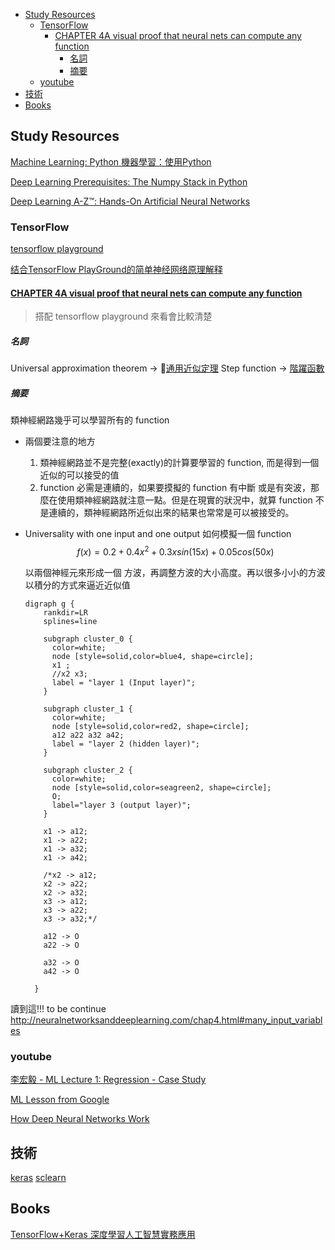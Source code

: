 
<!-- toc orderedList:0 depthFrom:1 depthTo:6 -->

* [Study Resources](#study-resources)
  * [TensorFlow](#tensorflow)
    * [CHAPTER 4A visual proof that neural nets can compute any function](#chapter-4a-visual-proof-that-neural-nets-can-compute-any-functionhttpneuralnetworksanddeeplearningcomchap4html)
      * [名詞](#名詞)
      * [摘要](#摘要)
  * [youtube](#youtube)
* [技術](#技術)
* [Books](#books)

<!-- tocstop -->


## Study Resources
[Machine Learning: Python 機器學習：使­用Pytho­n](https://www.gitbook.com/book/htygithub/machine-learning-python)


[Deep Learning Prerequisites: The Numpy Stack in Python
](https://www.udemy.com/deep-learning-prerequisites-the-numpy-stack-in-python/learn/v4/overview)

[Deep Learning A-Z™: Hands-On Artificial Neural Networks](https://www.udemy.com/deeplearning/learn/v4/overview)

### TensorFlow

[tensorflow playground](
http://playground.tensorflow.org/#activation=tanh&batchSize=10&dataset=circle&regDataset=reg-plane&learningRate=0.03&regularizationRate=0&noise=0&networkShape=4,2&seed=0.34635&showTestData=false&discretize=false&percTrainData=50&x=true&y=true&xTimesY=false&xSquared=false&ySquared=false&cosX=false&sinX=false&cosY=false&sinY=false&collectStats=false&problem=classification&initZero=false&hideText=false)

[结合TensorFlow PlayGround的简单神经网络原理解释](http://hp.stuhome.net/index.php/2016/10/15/tensorflow-playground/)

#### [CHAPTER 4A visual proof that neural nets can compute any function](http://neuralnetworksanddeeplearning.com/chap4.html)
> 搭配 tensorflow playground 來看會比較清楚

##### 名詞
Universal approximation theorem -> [通用近似定理](https://en.wikipedia.org/wiki/Universal_approximation_theorem)
Step function -> [階躍函數](https://zh.wikipedia.org/wiki/%E9%98%B6%E8%B7%83%E5%87%BD%E6%95%B0)

##### 摘要

類神經網路幾乎可以學習所有的 function

* 兩個要注意的地方
  1. 類神經網路並不是完整(exactly)的計算要學習的 function, 而是得到一個近似的可以接受的值
  2. function 必需是連續的，如果要摸擬的 function 有中斷 或是有突波，那麼在使用類神經網路就注意一點。但是在現實的狀況中，就算 function 不是連續的，類神經網路所近似出來的結果也常常是可以被接受的。

* Universality with one input and one output
  如何模擬一個 function   
  $$ f(x) = 0.2 + 0.4x^2 + 0.3xsin(15x) + 0.05 cos(50x) $$

  以兩個神經元來形成一個 方波，再調整方波的大小高度。再以很多小小的方波以積分的方式來逼近近似值
  ```viz
  digraph g {
      rankdir=LR
      splines=line

      subgraph cluster_0 {
        color=white;
        node [style=solid,color=blue4, shape=circle];
        x1 ;
        //x2 x3;
        label = "layer 1 (Input layer)";
      }

      subgraph cluster_1 {
        color=white;
        node [style=solid,color=red2, shape=circle];
        a12 a22 a32 a42;
        label = "layer 2 (hidden layer)";
      }

      subgraph cluster_2 {
        color=white;
        node [style=solid,color=seagreen2, shape=circle];
        O;
        label="layer 3 (output layer)";
      }

      x1 -> a12;
      x1 -> a22;
      x1 -> a32;
      x1 -> a42;

      /*x2 -> a12;
      x2 -> a22;
      x2 -> a32;
      x3 -> a12;
      x3 -> a22;
      x3 -> a32;*/

      a12 -> O
      a22 -> O

      a32 -> O
      a42 -> O

    }
  ```

讀到這!!!
to be continue
http://neuralnetworksanddeeplearning.com/chap4.html#many_input_variables

### youtube

[李宏毅 - ML Lecture 1: Regression - Case Study](https://www.youtube.com/watch?v=fegAeph9UaA_)

[ML Lesson from Google](https://www.youtube.com/playlist?list=PLN9fv183LecmymGioYSgYpC-dAJ6wMKaE)

[How Deep Neural Networks Work](
https://www.youtube.com/watch?v=ILsA4nyG7I0&index=2&list=PLN9fv183LecmymGioYSgYpC-dAJ6wMKaE&t=79s)

## 技術
[keras](https://keras.io/)
[sclearn](http://scikit-learn.org/stable/)

## Books

[TensorFlow+Keras 深度學習人工智慧實務應用 ](https://www.tenlong.com.tw/products/9789864342167)
